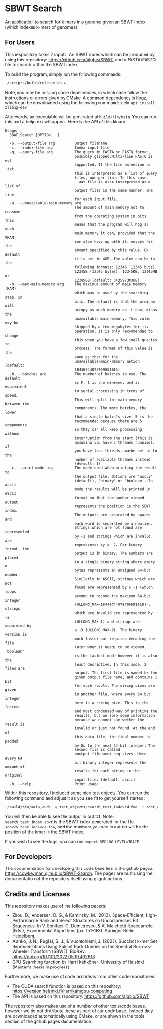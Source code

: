 # SBWT Search

An application to search for k-mers in a genome given an SBWT index (which indexes k-mers of genomes)

## For Users

This respository takes 2 inputs: An SBWT index which can be produced by using this repository: <https://github.com/algbio/SBWT>, and a FASTA/FASTQ file to search within the SBWT index.

To build the program, simply run the following commands:

```bash
./scripts/build/release.sh a
```

Note, you may be missing some depenencies, in which case follow the instructions or errors given by CMake. A common dependency is libgz, which can be downloaded using the following command: `sudo apt install zlib1g-dev`

Afterwards, an executable will be generated at `build/bin/main`. You can run this and a help text will appear. Here is the API of this binary:

```
Usage:
  SBWT_Search [OPTION...]

  -o, --output-file arg         Output filename
  -i, --index-file arg          Index input file
  -q, --query-file arg          The query in FASTA or FASTQ format,
                                possibly gzipped.Multi-line FASTQ is not
                                supported. If the file extension is .txt,
                                this is interpreted as a list of query
                                files, one per line. In this case,
                                --out-file is also interpreted as a list of
                                output files in the same manner, one line
                                for each input file.
  -u, --unavailable-main-memory arg
                                The amount of main memory not to consume
                                from the operating system in bits. This
                                means that the program will hog as much
                                main memory it can, provided that the VRAM
                                can also keep up with it, except for the
                                amount specified by this value. By default
                                it is set to 4GB. The value can be in the
                                following formats: 12345 (12345 bits),
                                12345B (12345 bytes), 12345KB, 12345MB or
                                12345GB (default: 34359738368)
  -m, --max-main-memory arg     The maximum amount of main memory (RAM)
                                which may be used by the searching step, in
                                bits. The default is that the program will
                                occupy as much memory as it can, minus the
                                unavailable main-memory. This value may be
                                skipped by a few megabytes for its
                                operation. It is only recommended to change
                                this when you have a few small queries to
                                process. The format of this value is the
                                same as that for the
                                unavailable-main-memory option (default:
                                18446744073709551615)
  -b, --batches arg             The number of batches to use. The default
                                is 5. 1 is the minimum, and is equivalent
                                to serial processing in terms of speed.
                                This will split the main memory between the
                                components. The more batches, the lower
                                that a single batch's size. 5 is the
                                recommended because there are 5 components
                                so they can all keep processing without
                                interruption from the start (this is
                                assuming you have 5 threads running). If
                                you have less threads, maybe set to to the
                                number of available threads instead
                                (default: 5)
  -c, --print-mode arg          The mode used when printing the result to
                                the output file. Options are 'ascii'
                                (default), 'binary' or 'boolean'. In ascii
                                mode the results will be printed in ASCII
                                format so that the number viewed output
                                represents the position in the SBWT index.
                                The outputs are separated by spaces and
                                each word is separated by a newline.
                                Strings which are not found are represented
                                by -1 and strings which are invalid are
                                represented by a -2. For binary format, the
                                output is in binary. The numbers are placed
                                in a single binary string where every 8
                                bytes represents an unsigned 64-bit number.
                                Similarly to ASCII, strings which are not
                                found are represented by a -1 (which loops
                                around to become the maximum 64-bit integer
                                (ULLONG_MAX=18446744073709551615)), strings
                                which are invalid are represented by -2
                                (ULLONG_MAX-1) and strings are separeted by
                                a -3 (ULLONG_MAX-2). The binary version is
                                much faster but requires decoding the file
                                later when it needs to be viewed. 'boolean'
                                is the fastest mode however it is also the
                                least desriptive. In this mode, 2 files are
                                output. The first file is named by the
                                given output file name, and contains 1 bit
                                for each result. The string sizes are given
                                in another file, where every 64 bit integer
                                here is a string size. This is the fastest
                                and most condensed way of printing the
                                results, but we lose some information
                                because we cannot say wether the result is
                                invalid or just not found. At the end of
                                this data file, the final number is padded
                                by 0s to the next 64-bit integer. The
                                second file is called
                                <output_filename>_seq_sizes. Here, every 64
                                bit binary integer represents the amount of
                                results for each string in the original
                                input file. (default: ascii)
  -h, --help                    Print usage
```

Within this repository, I included some nice test objects. You can run the following command and adjust it as you see fit to get yourself started:

```sh
./build/bin/main_cuda -q test_objects/search_test_indexed.fna -i test_objects/search_test_index.sbwt -o out.txt -b 5 -c ascii
```

You will then be able to see the output in out.txt. Note: `search_test_index.sbwt` is the SBWT index generated for the file `search_test_indexes.fna`, and the numbers you see in out.txt will be the position of the kmer in the SBWT index.

If you wish to see the logs, you can run `export SPDLOG_LEVEL=TRACE`.

## For Developers

The documentation for developing this code base lies in the github pages: <https://cowkeyman.github.io/SBWT-Search>. The pages are built using the documentation of the repository itself using gitgub actions.

## Credits and Licenses

This repository makes use of the following papers:

* Zhou, D., Andersen, D. G., & Kaminsky, M. (2013). Space-Efficient, High-Performance Rank and Select Structures on Uncompressed Bit Sequences. In V. Bonifaci, C. Demetrescu, & A. Marchetti-Spaccamela (Eds.), Experimental Algorithms (pp. 151–163). Springer Berlin Heidelberg.
* Alanko, J. N., Puglisi, S. J., & Vuohtoniemi, J. (2022). Succinct k-mer Set Representations Using Subset Rank Queries on the Spectral Burrows-Wheeler Transform (SBWT). BioRxiv. https://doi.org/10.1101/2022.05.19.492613
* GPU Searching function by Harri Kähkönen, University of Helsinki (Master's thesis in progress)

Furthermore, we make use of code and ideas from other code repositories:

* The CUDA search function is based on this repository: <https://version.helsinki.fi/harrikah/gpu-computing>
* The API is based on this repository: <https://github.com/algbio/SBWT>

The repository also makes use of a number of other tools/code bases, however we do not distribute these as part of our code base. Instead they are downloaded automatically using CMake, or are shown in the tools section of the github pages documentation.
